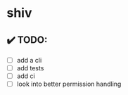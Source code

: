 # shiv

## ✔️ TODO:

- [ ] add a cli
- [ ] add tests
- [ ] add ci
- [ ] look into better permission handling

